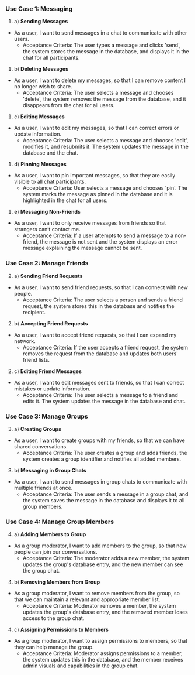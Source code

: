### Use Case 1: Messaging

1. a) **Sending Messages**
-   As a user, I want to send messages in a chat to communicate with other users.
    -   Acceptance Criteria: The user types a message and clicks 'send', the system stores the message in the database, and displays it in the chat for all participants.
1. b) **Deleting Messages**
-   As a user, I want to delete my messages, so that I can remove content I no longer wish to share.
    -   Acceptance Criteria: The user selects a message and chooses 'delete', the system removes the message from the database, and it disappears from the chat for all users.
1. c) **Editing Messages**
-   As a user, I want to edit my messages, so that I can correct errors or update information.
    -   Acceptance Criteria: The user selects a message and chooses 'edit', modifies it, and resubmits it. The system updates the message in the database and the chat.
1. d) **Pinning Messages**
-   As a user, I want to pin important messages, so that they are easily visible to all chat participants.
    -   Acceptance Criteria: User selects a message and chooses 'pin'. The system marks the message as pinned in the database and it is highlighted in the chat for all users.
1. e) **Messaging Non-Friends**
-   As a user, I want to only receive messages from friends so that strangers can’t contact me.
    -   Acceptance Criteria: If a user attempts to send a message to a non-friend, the message is not sent and the system displays an error message explaining the message cannot be sent.

### Use Case 2: Manage Friends

2. a) **Sending Friend Requests**
-   As a user, I want to send friend requests, so that I can connect with new people.
    -   Acceptance Criteria: The user selects a person and sends a friend request, the system stores this in the database and notifies the recipient.
2. b) **Accepting Friend Requests**
-   As a user, I want to accept friend requests, so that I can expand my network.
    -   Acceptance Criteria: If the user accepts a friend request, the system removes the request from the database and updates both users' friend lists.
2. c) **Editing Friend Messages**
-   As a user, I want to edit messages sent to friends, so that I can correct mistakes or update information.
    -   Acceptance Criteria: The user selects a message to a friend and edits it. The system updates the message in the database and chat.

### Use Case 3: Manage Groups

3. a) **Creating Groups**
-   As a user, I want to create groups with my friends, so that we can have shared conversations.
    -   Acceptance Criteria: The user creates a group and adds friends, the system creates a group identifier and notifies all added members.
3. b) **Messaging in Group Chats**
-   As a user, I want to send messages in group chats to communicate with multiple friends at once.
    -   Acceptance Criteria: The user sends a message in a group chat, and the system saves the message in the database and displays it to all group members.

### Use Case 4: Manage Group Members

4. a) **Adding Members to Group**
-   As a group moderator, I want to add members to the group, so that new people can join our conversations.
    -   Acceptance Criteria: The moderator adds a new member, the system updates the group's database entry, and the new member can see the group chat.
4. b) **Removing Members from Group**
-   As a group moderator, I want to remove members from the group, so that we can maintain a relevant and appropriate member list.
    -   Acceptance Criteria: Moderator removes a member, the system updates the group's database entry, and the removed member loses access to the group chat.
4. c) **Assigning Permissions to Members**
-   As a group moderator, I want to assign permissions to members, so that they can help manage the group.
    -   Acceptance Criteria: Moderator assigns permissions to a member, the system updates this in the database, and the member receives admin visuals and capabilities in the group chat.
